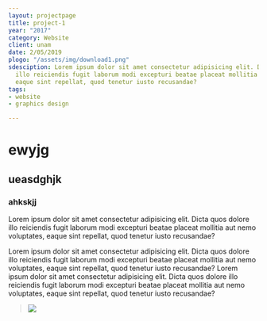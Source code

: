 ```yaml
---
layout: projectpage
title: project-1
year: "2017"
category: Website
client: unam
date: 2/05/2019
plogo: "/assets/img/download1.png"
sdesciption: Lorem ipsum dolor sit amet consectetur adipisicing elit. Dicta quos dolore
  illo reiciendis fugit laborum modi excepturi beatae placeat mollitia aut nemo voluptates,
  eaque sint repellat, quod tenetur iusto recusandae?
tags:
- website
- graphics design

---
```

# ewyjg

## ueasdghjk

### ahkskjj

Lorem ipsum dolor sit amet consectetur adipisicing elit. Dicta quos dolore illo reiciendis fugit laborum modi excepturi beatae placeat mollitia aut nemo voluptates, eaque sint repellat, quod tenetur iusto recusandae?

Lorem ipsum dolor sit amet consectetur adipisicing elit. Dicta quos dolore illo reiciendis fugit laborum modi excepturi beatae placeat mollitia aut nemo voluptates, eaque sint repellat, quod tenetur iusto recusandae?
Lorem ipsum dolor sit amet consectetur adipisicing elit. Dicta quos dolore illo reiciendis fugit laborum modi excepturi beatae placeat mollitia aut nemo voluptates, eaque sint repellat, quod tenetur iusto recusandae?

> ![](http://devdisside.com/fhd/wp-content/uploads/2015/08/fhd-home3.jpg)